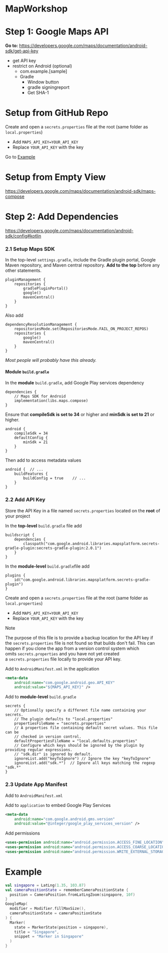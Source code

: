 # MapWorkshop

# Step 1: Google Maps API
**Go to:** https://developers.google.com/maps/documentation/android-sdk/get-api-key
- get API key
- restrict on Android (optional)
	- com.example.[sample]
	- Gradle
		- Window button
		- gradle signingreport
		- Get SHA-1

# Setup from GitHub Repo
Create and open a `secrets.properties` file at the root (same folder as `local.properties`)
- Add `MAPS_API_KEY=YOUR_API_KEY`
- Replace `YOUR_API_KEY` with the key

Go to [Example](#example)


# Setup from Empty View
https://developers.google.com/maps/documentation/android-sdk/maps-compose
# Step 2: Add Dependencies

https://developers.google.com/maps/documentation/android-sdk/config#kotlin
### 2.1 Setup Maps SDK
In the top-level `settings.gradle`, include the Gradle plugin portal, Google Maven repository, and Maven central repository. **Add to the top** before any other statements.
```programming
pluginManagement {  
    repositories {  
        gradlePluginPortal()  
        google()  
        mavenCentral()  
    }  
}
```

Also add
```programming
dependencyResolutionManagement {  
    repositoriesMode.set(RepositoriesMode.FAIL_ON_PROJECT_REPOS)  
    repositories {  
        google()  
        mavenCentral()  
    }  
}
```

*Most people will probably have this already.*

#### Module `build.gradle`
In the **module** `build.gradle`, add Google Play services dependency
```programming
dependencies {    
	// Maps SDK for Android    
	implementation(libs.maps.compose)  
}
```

Ensure that **compileSdk is set to 34** or higher and **minSdk is set to 21** or higher.
```programming
android {    
	compileSdk = 34    
	defaultConfig {        
		minSdk = 21    
	}  
}
```
Then add to access metadata values
```programming
android {  // ...  
	buildFeatures {    
		buildConfig = true    // ...  
	}  
}
```

### 2.2 Add API Key
Store the API Key in a file named `secrets.properties` located on the **root** of your project

In the **top-level** `build.gradle` file add
```programming
buildscript {  
	dependencies {  
		classpath("com.google.android.libraries.mapsplatform.secrets-gradle-plugin:secrets-gradle-plugin:2.0.1")  
	}  
}
```
In the **module-level** `build.gradle`file add
```programming
plugins {  
	id("com.google.android.libraries.mapsplatform.secrets-gradle-plugin")  
}
```

Create and open a `secrets.properties` file at the root (same folder as `local.properties`)
- Add `MAPS_API_KEY=YOUR_API_KEY`
- Replace `YOUR_API_KEY` with the key
> [!NOTE]
> The purpose of this file is to provide a backup location for the API key if the `secrets.properties` file is not found so that builds don't fail. This can happen if you clone the app from a version control system which omits `secrets.properties` and you have not yet created a `secrets.properties` file locally to provide your API key.

Add to `AndroidManifest.xml` in the application
```xml
<meta-data    
	android:name="com.google.android.geo.API_KEY" 
	android:value="${MAPS_API_KEY}" />
```

Add to **module-level** `build.gradle`
```programming
secrets {
    // Optionally specify a different file name containing your secrets.
    // The plugin defaults to "local.properties"
    propertiesFileName = "secrets.properties"
    // A properties file containing default secret values. This file can be
    // checked in version control.
    defaultPropertiesFileName = "local.defaults.properties"
    // Configure which keys should be ignored by the plugin by providing regular expressions.
    // "sdk.dir" is ignored by default.
    ignoreList.add("keyToIgnore") // Ignore the key "keyToIgnore"
    ignoreList.add("sdk.*")  // Ignore all keys matching the regexp "sdk.*"
}
```

### 2.3 Update App Manifest
Add to `AndroidManifest.xml` 

Add to `application` to embed Google Play Services
```xml
<meta-data  
    android:name="com.google.android.gms.version"  
    android:value="@integer/google_play_services_version" />
```

Add permissions 
```xml
<uses-permission android:name="android.permission.ACCESS_FINE_LOCATION"/>  
<uses-permission android:name="android.permission.ACCESS_COARSE_LOCATION"/>  
<uses-permission android:name="android.permission.WRITE_EXTERNAL_STORAGE"/>
```

# Example

```kotlin
val singapore = LatLng(1.35, 103.87)
val cameraPositionState = rememberCameraPositionState {
  position = CameraPosition.fromLatLngZoom(singapore, 10f)
}
GoogleMap(
  modifier = Modifier.fillMaxSize(),
  cameraPositionState = cameraPositionState
) {
  Marker(
    state = MarkerState(position = singapore),
    title = "Singapore",
    snippet = "Marker in Singapore"
  )
}
```


